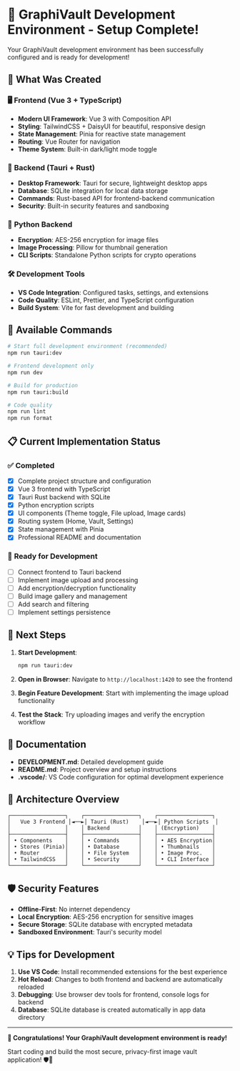 # 🎉 GraphiVault Development Environment - Setup Complete!

Your GraphiVault development environment has been successfully configured and is ready for development!

## 📁 What Was Created

### 🖥️ **Frontend (Vue 3 + TypeScript)**
- **Modern UI Framework**: Vue 3 with Composition API
- **Styling**: TailwindCSS + DaisyUI for beautiful, responsive design
- **State Management**: Pinia for reactive state management
- **Routing**: Vue Router for navigation
- **Theme System**: Built-in dark/light mode toggle

### 🦀 **Backend (Tauri + Rust)**
- **Desktop Framework**: Tauri for secure, lightweight desktop apps
- **Database**: SQLite integration for local data storage
- **Commands**: Rust-based API for frontend-backend communication
- **Security**: Built-in security features and sandboxing

### 🐍 **Python Backend**
- **Encryption**: AES-256 encryption for image files
- **Image Processing**: Pillow for thumbnail generation
- **CLI Scripts**: Standalone Python scripts for crypto operations

### 🛠️ **Development Tools**
- **VS Code Integration**: Configured tasks, settings, and extensions
- **Code Quality**: ESLint, Prettier, and TypeScript configuration
- **Build System**: Vite for fast development and building

## 🚀 Available Commands

```bash
# Start full development environment (recommended)
npm run tauri:dev

# Frontend development only
npm run dev

# Build for production
npm run tauri:build

# Code quality
npm run lint
npm run format
```

## 📋 Current Implementation Status

### ✅ **Completed**
- [x] Complete project structure and configuration
- [x] Vue 3 frontend with TypeScript
- [x] Tauri Rust backend with SQLite
- [x] Python encryption scripts
- [x] UI components (Theme toggle, File upload, Image cards)
- [x] Routing system (Home, Vault, Settings)
- [x] State management with Pinia
- [x] Professional README and documentation

### 🔄 **Ready for Development**
- [ ] Connect frontend to Tauri backend
- [ ] Implement image upload and processing
- [ ] Add encryption/decryption functionality
- [ ] Build image gallery and management
- [ ] Add search and filtering
- [ ] Implement settings persistence

## 🎯 Next Steps

1. **Start Development**:
   ```bash
   npm run tauri:dev
   ```

2. **Open in Browser**: Navigate to `http://localhost:1420` to see the frontend

3. **Begin Feature Development**: Start with implementing the image upload functionality

4. **Test the Stack**: Try uploading images and verify the encryption workflow

## 📖 Documentation

- **DEVELOPMENT.md**: Detailed development guide
- **README.md**: Project overview and setup instructions
- **.vscode/**: VS Code configuration for optimal development experience

## 🔧 Architecture Overview

```
┌─────────────────┐    ┌─────────────────┐    ┌─────────────────┐
│   Vue 3 Frontend │◄──►│ Tauri (Rust)    │◄──►│ Python Scripts  │
│                 │    │ Backend         │    │ (Encryption)    │
├─────────────────┤    ├─────────────────┤    ├─────────────────┤
│ • Components    │    │ • Commands      │    │ • AES Encryption│
│ • Stores (Pinia)│    │ • Database      │    │ • Thumbnails    │
│ • Router        │    │ • File System   │    │ • Image Proc.   │
│ • TailwindCSS   │    │ • Security      │    │ • CLI Interface │
└─────────────────┘    └─────────────────┘    └─────────────────┘
```

## 🛡️ Security Features

- **Offline-First**: No internet dependency
- **Local Encryption**: AES-256 encryption for sensitive images
- **Secure Storage**: SQLite database with encrypted metadata
- **Sandboxed Environment**: Tauri's security model

## 💡 Tips for Development

1. **Use VS Code**: Install recommended extensions for the best experience
2. **Hot Reload**: Changes to both frontend and backend are automatically reloaded
3. **Debugging**: Use browser dev tools for frontend, console logs for backend
4. **Database**: SQLite database is created automatically in app data directory

---

**🎊 Congratulations! Your GraphiVault development environment is ready!**

Start coding and build the most secure, privacy-first image vault application! 🛡️📸
